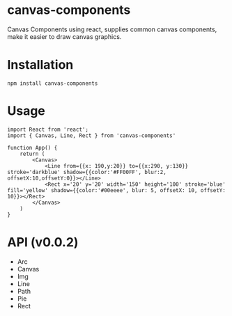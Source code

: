 # canvas-components

Canvas Components using react, supplies common canvas components, make it easier to draw canvas graphics.

# Installation

```
npm install canvas-components
```

# Usage

```
import React from 'react';
import { Canvas, Line, Rect } from 'canvas-components'

function App() {
    return (
        <Canvas>
            <Line from={{x: 190,y:20}} to={{x:290, y:130}} stroke='darkblue' shadow={{color:'#FF00FF', blur:2, offsetX:10,offsetY:0}}></Line>
            <Rect x='20' y='20' width='150' height='100' stroke='blue' fill='yellow' shadow={{color:'#00eeee', blur: 5, offsetX: 10, offsetY: 10}}></Rect>
        </Canvas>
    )
}
```

# API (v0.0.2)

- Arc
- Canvas
- Img
- Line
- Path
- Pie
- Rect
